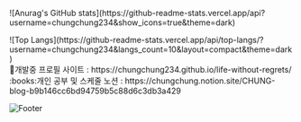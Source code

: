 
<p>![Anurag's GitHub stats](https://github-readme-stats.vercel.app/api?username=chungchung234&show_icons=true&theme=dark) 
</p>
  ![Top Langs](https://github-readme-stats.vercel.app/api/top-langs/?username=chungchung234&langs_count=10&layout=compact&theme=dark)

<br>
🔧개발중 프로필 사이트 : https://chungchung234.github.io/life-without-regrets/

<br>
:books:개인 공부 및 스케줄 노션 : https://chungchung.notion.site/CHUNG-blog-b9b146cc6bd94759b5c88d6c3db3a429



![Footer](https://capsule-render.vercel.app/api?type=waving&color=auto&height=200&section=footer)
